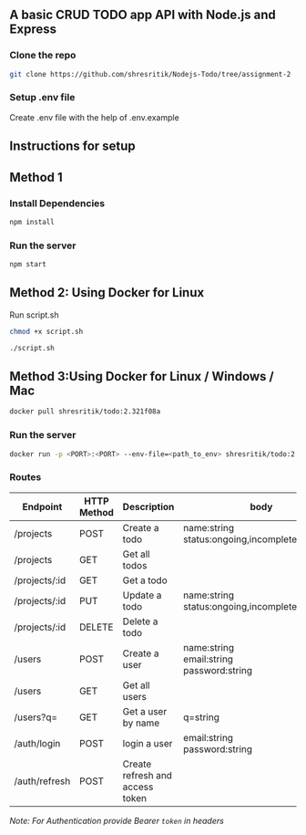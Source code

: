 ## A basic CRUD TODO app API with Node.js and Express

### Clone the repo

```bash
git clone https://github.com/shresritik/Nodejs-Todo/tree/assignment-2
```

### Setup .env file

Create .env file with the help of .env.example

## Instructions for setup

## Method 1

### Install Dependencies

```bash
npm install
```

### Run the server

```bash
npm start
```

## Method 2: Using Docker for Linux

Run script.sh

```bash
chmod +x script.sh
```

```bash
./script.sh
```

## Method 3:Using Docker for Linux / Windows / Mac

```bash
docker pull shresritik/todo:2.321f08a
```

### Run the server

```bash
docker run -p <PORT>:<PORT> --env-file=<path_to_env> shresritik/todo:2.321f08a
```

### Routes

| Endpoint      | HTTP Method | Description                     | body                                              | Authentication     |
| ------------- | ----------- | ------------------------------- | ------------------------------------------------- | ------------------ |
| /projects     | POST        | Create a todo                   | name:string<br>status:ongoing,incomplete,complete |
| /projects     | GET         | Get all todos                   |
| /projects/:id | GET         | Get a todo                      |                                                   |
| /projects/:id | PUT         | Update a todo                   | name:string<br>status:ongoing,incomplete,complete |
| /projects/:id | DELETE      | Delete a todo                   |                                                   |
| /users        | POST        | Create a user                   | name:string<br>email:string<br>password:string    |
| /users        | GET         | Get all users                   |                                                   | :heavy_check_mark: |
| /users?q=     | GET         | Get a user by name              | q=string                                          | :heavy_check_mark: |
| /auth/login   | POST        | login a user                    | email:string<br>password:string                   |
| /auth/refresh | POST        | Create refresh and access token |                                                   | :heavy_check_mark: |

_Note: For Authentication provide Bearer `token` in headers_
